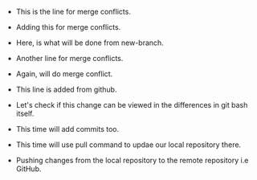 - This is the line for merge conflicts.

- Adding this for merge conflicts.

- Here, is what will be done from new-branch.
- Another line for merge conflicts.

- Again, will do merge conflict.

- This line is added from github.

- Let's check if this change can be viewed in the differences in git bash itself.

- This time will add commits too.
- This time will use pull command to updae our local repository there.

- Pushing changes from the local repository to the remote repository i.e GitHub.